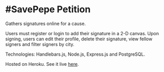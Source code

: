 # #SavePepe Petition
Gathers signatures online for a cause.

Users must register or login to add their signature in a 2-D canvas. Upon signing, users can edit their profile, delete their signature, view fellow signers and filter signers by city.

Technologies: Handlebars.js, Node.js, Express.js and PostgreSQL.

Hosted on Heroku. See it live [here](https://savepepe.herokuapp.com/welcome).
